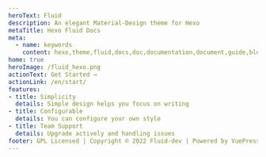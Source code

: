 ```yaml
---
heroText: Fluid
description: An elegant Material-Design theme for Hexo
metaTitle: Hexo Fluid Docs
meta:
  - name: keywords
    content: hexo,theme,fluid,docs,doc,documentation,document,guide,blog,post,article
home: true
heroImage: /fluid_hexo.png
actionText: Get Started →
actionLink: /en/start/
features:
- title: Simplicity
  details: Simple design helps you focus on writing
- title: Configurable
  details: You can configure your own style
- title: Team Support
  details: Upgrade actively and handling issues
footer: GPL Licensed | Copyright © 2022 Fluid-dev | Powered by VuePress
---
```

